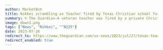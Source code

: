 ```yaml
---
author: MarketBot
title: Nikkei scrambling as Teacher fired by Texas Christian school for attending drag show
summary: © The Guardian—A veteran teacher was fired by a private Christian school in Texas for attending a drag show in her own time and posting about in on social media.
image: down1.png
tags: ["News", "Nikkei", "^N225"]
date: 2023-07-26
redirect_to: https://www.theguardian.com/us-news/2023/jul/27/texas-teacher-fired-drag-show
redirect_enabled: true
---
```

